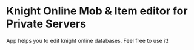 # Knight Online Mob & Item editor for Private Servers
App helps you to edit knight online databases.
Feel free to use it!
